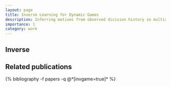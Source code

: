```yaml
---
layout: page
title: Inverse Learning for Dynamic Games 
description: Inferring motives from observed dicision history in multiagent interaction 
importance: 1
category: work
---
```



<h2>Inverse</h2>



<div class="publications">
<h2>Related publications</h2>
{% bibliography -f papers -q @*[invgame=true]* %}
</div>
